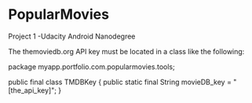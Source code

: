 # PopularMovies
Project 1 -Udacity Android Nanodegree

The themoviedb.org API key must be located in a class like the following:

package myapp.portfolio.com.popularmovies.tools;

public final class TMDBKey {
    public static final String movieDB_key = "[the_api_key]";
}
